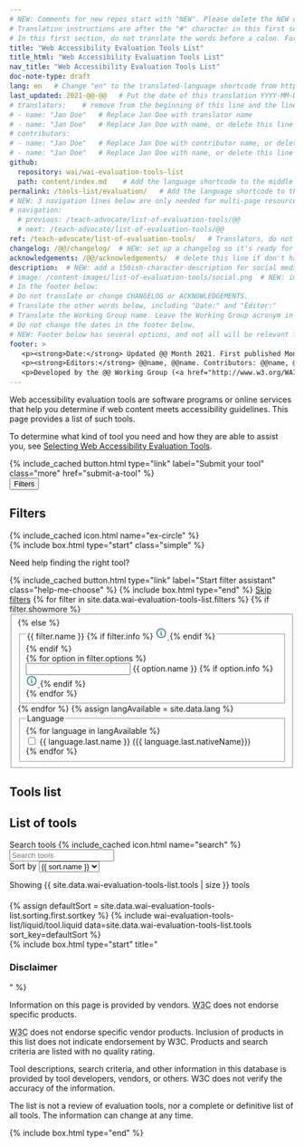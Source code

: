 ```yaml
---
# NEW: Comments for new repos start with "NEW". Please delete the NEW comments. Leave the other comments for translators. Also, search for @@s to replace. For multi-page resources and other frontmatter info, see: https://wai-website-theme.netlify.app/writing/frontmatter/
# Translation instructions are after the "#" character in this first section. They are comments that do not show up in the web page. You do not need to translate the instructions after #.
# In this first section, do not translate the words before a colon. For example, do not translate "title:". Do translate the text after "title:".
title: "Web Accessibility Evaluation Tools List"
title_html: "Web Accessibility Evaluation Tools List" 
nav_title: "Web Accessibility Evaluation Tools List"
doc-note-type: draft
lang: en   # Change "en" to the translated-language shortcode from https://www.iana.org/assignments/language-subtag-registry/language-subtag-registry
last_updated: 2021-@@-@@   # Put the date of this translation YYYY-MM-DD (with month in the middle)
# translators:    # remove from the beginning of this line and the lines below: "# " (the hash sign and the space)
# - name: "Jan Doe"   # Replace Jan Doe with translator name
# - name: "Jan Doe"   # Replace Jan Doe with name, or delete this line if not multiple translators
# contributors:
# - name: "Jan Doe"   # Replace Jan Doe with contributor name, or delete this line if none
# - name: "Jan Doe"   # Replace Jan Doe with name, or delete this line if not multiple contributors
github:
  repository: wai/wai-evaluation-tools-list
  path: content/index.md    # Add the language shortcode to the middle of the filename, for example: content/index.fr.md
permalink: /tools-list/evaluation/   # Add the language shortcode to the end, with no slash at end, for example: /link/to/page/fr
# NEW: 3 navigation lines below are only needed for multi-page resources where you have previous and next at the bottom. If so, un-comment them; otherwise delete these lines.
# navigation:
  # previous: /teach-advocate/list-of-evaluation-tools/@@
  # next: /teach-advocate/list-of-evaluation-tools/@@
ref: /teach-advocate/list-of-evaluation-tools/   # Translators, do not change this
changelog: /@@/changelog/  # NEW: set up a changelog so it's ready for later
acknowledgements: /@@/acknowledgements/  # delete this line if don't have a separate acknowledgements page. And delete it in the footer below.
description:  # NEW: add a 150ish-character-description for social media   # translate the description
# image: /content-images/list-of-evaluation-tools/social.png  # NEW: image for social media (leave commented out if we don't have a specific one for this reource)
# In the footer below:
# Do not translate or change CHANGELOG or ACKNOWLEDGEMENTS.
# Translate the other words below, including "Date:" and "Editor:"
# Translate the Working Group name. Leave the Working Group acronym in English.
# Do not change the dates in the footer below.
# NEW: Footer below has several options, and not all will be relevant for specific pages. (Ask Shawn if questions.)
footer: >
   <p><strong>Date:</strong> Updated @@ Month 2021. First published Month 20@@. CHANGELOG.</p>
   <p><strong>Editors:</strong> @@name, @@name. Contributors: @@name, @@name, and <a href="https://www.w3.org/groups/wg/@@wg/participants">participants of the @@WG</a>. ACKNOWLEDGEMENTS lists contributors and credits.</p>
   <p>Developed by the @@ Working Group (<a href="http://www.w3.org/WAI/@@/">@@WG</a>). Developed as part of the <a href="https://www.w3.org/WAI/@@/">WAI-@@ project</a>, @@co-funded by the European Commission.</p>
---
```


<style> 
{% include wai-evaluation-tools-list/css/styles.css %}
</style>
<div class="header-sup">
    <div class="header-left">
        <!-- <p>Web accessibility evaluation tools are software programs or online services that help you determine if web content meets accessibility guidelines. This page provides a list of evaluation tools that you can filter to find ones that match your particular needs.</p> -->
        <!-- <p>Web accessibility evaluation tools are software programs or online services that help you determine if web content meets accessibility guidelines. This page provides a list of evaluation tools that you can filter to find ones that match your particular needs. To determine what kind of tool you need and how they are able to assist you, see <a href="http://www.w3.org/WAI/eval/selectingtools">Selecting Web Accessibility Evaluation Tools</a>.</p> -->
        <p>Web accessibility evaluation tools are software programs or online services that help you determine if web content meets accessibility guidelines. This page provides a list of such tools.</p>
        <p>
            To determine what kind of tool you need and how they are able to assist you, see <a href="https://deploy-preview-32--wai-selecting-eval-tools.netlify.app/test-evaluate/tools/selecting/">Selecting Web Accessibility Evaluation Tools</a>.
        </p>
        {% include_cached button.html type="link" label="Submit your tool" class="more" href="submit-a-tool" %}
    </div>
    <div class="header-right">
    </div>
</div>
<div id="app">
    <div id="left-col" class="tools-filters">
        <button class="button button-filters" aria-haspopup="true" aria-expanded="false" id="openfilters">Filters</button>
        <form data-filter-form action="..." class="data-filter-form">
            <h2>Filters</h2>
            <div class="filter-header">
                <a class="close-filters">{% include_cached icon.html name="ex-circle" %}</a>
            </div>
            {% include box.html type="start" class="simple" %}
                <p>Need help finding the right tool?</p>
                {% include_cached button.html type="link" label="Start filter assistant" class="help-me-choose" %}
            {% include box.html type="end" %}
            <a href="#tools-list" class="button button--skip-link">Skip filters</a>
            {% for filter in site.data.wai-evaluation-tools-list.filters %}
                {% if filter.showmore %}
                    <fieldset id="{{ filter.id }}" collapsed="{{ filter.collapsed }}" class="showmore {{ filter.order }}">
                {% else %}
                    <fieldset id="{{ filter.id }}" collapsed="{{ filter.collapsed }}" class="{{ filter.order }}">
                {% endif %}
                <legend class="label" tabindex="0">{{ filter.name }}
                    {% if filter.info %}
                        <abbr title="{{ filter.info }}" class="toggletip-container">
                            <img alt="{{ filter.info }}" data-toggletip-content="{{ filter.info }}" tabindex="0" src="/content-images/wai-evaluation-tools-list/info.png" />
                            <span class="toggletip-span" role="status"></span>
                        </abbr>
                    {% endif %}
                </legend>
                    <div class="options">
                    {% for option in filter.options %}
                    <div class="filter-options field">
                        <input type="{{ filter.type }}" id="filter-{{ option.id }}" name="{{ option.id }}">
                        <label for="filter-{{ option.id }}"><span class='filterName'>{{ option.name }}</span><span class="filterPreCounter"></span>
                            {% if option.info %}
                                <abbr title="{{ option.info }}" class="toggletip-container">
                                    <img alt="{{option.info}}" data-toggletip-content="{{ option.info }}" tabindex="0" src="/content-images/wai-evaluation-tools-list/info.png" />
                                    <span class="toggletip-span-inline" role="status"></span>
                                </abbr>
                            {% endif %}
                        </label>
                    </div>
                {% endfor %}
                </div>
            </fieldset>
            {% endfor %}
            {% assign langAvailable = site.data.lang %}
            <fieldset id="language" collapsed="true">
                <legend class='collapsible' tabindex="0">Language </legend>  
                    <div class="options collapsible">
                    {% for language in langAvailable %}
                        <div class="filter-options field">
                            <input type="checkbox" id="lang-filter-{{ language.first }}" name="language">
                            <label for="lang-filter-{{ language.first }}"><span class='filterName'>{{ language.last.name }}</span><span lang="{{ language.first }}"> ({{
                                language.last.nativeName}})</span><span class="filterPreCounter"></span></label>
                        </div>
                    {% endfor %}
                    </div>
            </fieldset>
        </form>
    </div>
    <div id="tools-list">
        <h2>Tools list</h2>
        <div class="tools-list-header">
            <h2 class="visuallyhidden">List of tools</h2>
            <div class="field searchbox">
                <label for="search" aria-label="Search tools" class="visuallyhidden">Search tools</label>
                {% include_cached icon.html name="search" %}<input type="search" id="search" placeholder="Search tools">
            </div>
            <div class="field" class="sort-by">
                <label for="select">Sort by</label>
                <select id="select" class="field">
                    {% for sort in site.data.wai-evaluation-tools-list.sorting %}
                        {% if sort.selected == "true" %}
                            <option value="{{ sort.id }}" selected>{{ sort.name }}</option>
                        {% else %}
                            <option value="{{ sort.id }}">{{ sort.name }}</option>
                        {% endif %}
                    {% endfor %}
                </select>
            </div>
            <span id="status">
                <p id="total-tools">Showing <span>{{ site.data.wai-evaluation-tools-list.tools | size }} tools</span></p>
            </span>       
            <!-- {% include excol.html type="all" %} -->
            <!-- {% include_cached button.html label="Clear filters" class="clear-button"%} -->
        </div>
        <div id="activeFilters"></div>
        <h4 id="found-tools"></h4>
        <div id="tools-list-body" class="tools-list">
            {% assign defaultSort = site.data.wai-evaluation-tools-list.sorting.first.sortkey %}
            {% include wai-evaluation-tools-list/liquid/tool.liquid data=site.data.wai-evaluation-tools-list.tools sort_key=defaultSort %}
        </div>
        <div id="disclaimer">
            {% include box.html type="start" title="<h3>Disclaimer</h3>" %}
                <p>Information on this page is provided by vendors. <abbr title="World Wide Web Consortium">W3C</abbr> does not endorse specific products.</p>
                <p><abbr title="World Wide Web Consortium">W3C</abbr> does not endorse specific vendor products. Inclusion of products in this list does not indicate endorsement by W3C. Products and search criteria are listed with no quality rating.</p>
                <p>Tool descriptions, search criteria, and other information in this database is provided by tool developers, vendors, or others. W3C does not verify the accuracy of the information.</p>
                <p>The list is not a review of evaluation tools, nor a complete or definitive list of all tools. The information can change at any time.</p>
            {% include box.html type="end" %}
        </div>
    </div>
</div>
<div id="help-me-choose-overlay"><div class="overlay-content"></div></div>
<!-- <div class="button-submit-end">
    {% include_cached button.html type="link" label="Add your tool" class="more" href="submit-a-tool" %}  
</div> -->
<script>
{% include wai-evaluation-tools-list/js/utilities.js %}
{% include wai-evaluation-tools-list/js/tools.js %}
{% include wai-evaluation-tools-list/js/helpers.js %}
</script>